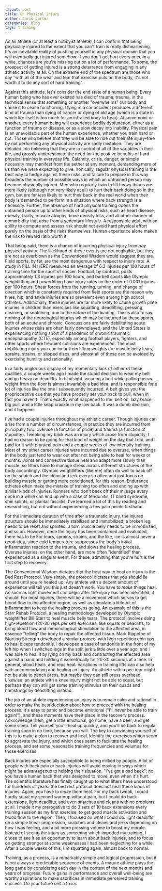 ```yaml
---
layout: post
title: On Physical Injury
author: Chris Carter
categories: blog
tags: training
---
```


As an athlete (or at least a hobbyist athlete), I can confirm that being physically injured to the extent that you can't train is really disheartening. It's an inevitable reality of pushing yourself in any physical domain that you will _eventually_ get injured somehow. If you don't get hurt every once in a while, chances are you're missing out on a lot of performance. To some, the prospect of getting injured is a strong deterrence from engaging in any athletic activity at all. On the extreme end of the spectrum are those who say "with all of the wear and tear that exercise puts on the body, it's not worth it to do any sort of hard training".

Against this attitude, let's consider the end state of a human being. Every human being who has ever existed has died of trauma; trauma, in the technical sense that something or another "overwhelms" our body and cause it to cease functioning. Dying in a car accident produces a different kind of trauma than dying of cancer or dying of old age (which is a state in which life itself is too much for an infrailed body to bear). At some point or another, every human being will experience bodily dysfunction, either as a function of trauma or disease, or as a slow decay into inability. Physical pain is an unavoidable part of the human experience, whether you train hard or not. Those who believe that they will be able to ride out their life injury-free by not performing any physical activity are sadly mistaken. They are deluded into believing that they are in control of all of the variables in their life, and grossly underestimate the need for the positive benefits of hard physical training in everyday life. Calamity, crisis, danger, or simple necessity may manifest from the aether at any moment, demanding more of us than we were expecting to give. Ironically, regular physical training is the best way to hedge against these risks, and failure to prepare in this way broadens the number of possible ways in which an untrained person may become physically injured. Men who regularly train to lift heavy things are more likely (although not very likely at all) to hurt their back doing so in the gym, but are far _less_ likely to hurt their back in the real world when their body is demanded to perform in a situation where back strength is a necessity. Further, the absence of hard physical training opens the untrained person up to other kinds of physical risks, such as heart disease, obesity, frailty, muscle atrophy, bone density loss, and all other manner of comorbidity that arise from a sedentary lifestyle. A responsible adult with an ability to compute and assess risk should not avoid hard physical effort purely on the basis of the risks themselves. Human experience alone makes the risk to reward ratio worth it.

That being said, there is a chance of incurring physical injury from _any_ physical activity. The likelihood of these events are not negligible, but they are not as overblown as the Conventional Wisdom would suggest they are. Field sports, by far, are the most dangerous with respect to injury rate. A study in FILL IN HERE measured an average of 6.2 injuries per 100 hours of training time for the sport of soccer. Football, by contrast, posts approximately 1.3 injuries per 100 hours, and barbell sports like Olympic weightlifting and powerlifting have injury rates on the order of 0.001 injuries per 100 hours. Shear forces from the running, turning, and change of direction which is constantly required from field sports are the reason why knee, hip, and ankle injuries are so prevalent even among high school athletes. Additionally, these injuries are far more likely to cause growth plate injuries in children than exercises like squatting, deadlifting, pressing, cleaning, or snatching, due to the nature of the loading. This is also to say nothing of the neurological injuries which may be incurred by these sports, both of an acute and chronic. Concussions are fairly debilitating acute injuries whose risks are often fairly downplayed, and the United States is experiencing nothing short of a pandemic of chronic traumatic encephalopathy (CTE), especially among football players, fighters, and other sports where frequent collisions are experienced. The most debilitating injury you can incur from lifting weights are muscle belly tears, sprains, strains, or slipped discs, and almost all of these can be avoided by exercising humility and rationality.

In a fairly unglorious display of my momentary lack of either of these qualities, a couple weeks ago I made the stupid decision to wear my belt and go heavy on deadlifts. In hindsight, wearing a belt while pulling heavy weight from the floor is almost invariably a bad idea, and is responsible for a lot of injuries like the one I subsequently incurred. A belt gives you the proprioceptive cue that you have properly set your back to pull, when in fact you haven't. That's exactly what happened to me: belt on, lazy brace, big pull, and a little snap crackle in my low back. It was a dumb decision, and it happens.  

I've had a couple injuries throughout my athletic career. Though injuries can arise from a number of circumstances, in practice they are incurred from principally two: overuse (a function of pride) and trauma (a function of stupidity). Tweaking my back was an injury which arose from stupidity; I had no reason to be going for that kind of weight on the day that I did, and I paid for it with physical pain and a couple weeks of low intensity training. Most of my other career injuries were incurred due to overuse, when things in the body just tend to wear out after not being able to heal for weeks or months. Joints and connective tissue heal and adapt more slowly than muscle, so lifters have to manage stress across different structures of the body accordingly. Olympic weightlifters (like me) often do well to back off on the snatch and the clean and jerk every so often and just focus on building muscle or getting more conditioned, for this reason. Endurance athletes often make the mistake of training too often and ending up with similar kinds of injuries. Runners who don't back off their mileage every once in a while can end up with a case of tendonitis, IT band syndrome, shin splints, or plantar fasciitis. I've learned a lot of this by reading and researching, but not without experiencing a few pain points firsthand.

For the immediate duration of time after a traumatic injury, the injured structure should be immediately stabilized and immobilized; a broken leg needs to be reset and splinted, a torn muscle belly needs to be immobilized, and so on. However, once the injury has been contained and evaluated, there has to be For tears, sprains, strains, and the like, ice is almost never a good idea, since cold temperature suppresses the body's initial inflammation reaction to the trauma, and slows the healing process. Overuse injuries, on the other hand, are more often "identified" than experienced as a singular event. For these, admitting that you're hurt is the first step to recovery.

The Conventional Wisdom dictates that the best way to heal an injury is the Bed Rest Protocol. Very simply, the protocol dictates that you should lie around until you're healed up. Any athlete with a decent amount of experience will tell you this just doesn't work. You have to _make_ things heal. As soon as light movement can begin after the injury has been identified, it should. For most injuries, there will be a movement which serves to get blood flow to the affected region, as well as stimulate a little bit of inflammation to keep the healing process going. An example of this is the Starr Rehab Protocol, a healing methodology developed by Olympic weightlifter Bill Starr to heal muscle belly tears. The protocol involves doing high-repetition (20-30 reps per set) exercises, like squats or deadlifts, to bring blood flow and immunological stimulation to the affected area, in essence "telling" the body to repair the affected tissue. Mark Rippetoe of Starting Strength developed a similar protocol with high repetition chin ups to heal biceps tendonitis. I developed a case of tendonitis in the front of my left hip when I switched legs in the split jerk a little over a year ago, and I was able to heal it by lying on my back and contracting the affected area against a band and holding it isometrically for 20-30 seconds at a time. In general, blood heals, and reps heal. Variations in training lifts can also help with accommodating and healing an injury. An athlete with a pec tear might not be able to bench press, but maybe they can still press overhead. Likewise, an athlete with a knee injury might not be able to squat, but perhaps they can still get some training stimulus on their quads and hamstrings by deadlifting instead.

The job of an athlete experiencing an injury is to remain calm and rational in order to make the best decision about how to proceed with the healing process. It's easy to panic and become emotional ("I'll never be able to train again!"), and these moments have their place in the recovery process. Acknowledge them, get a little emotional, go home, have a beer, and get some sleep. Tell yourself you'll heal up quickly, and you'll be back to regular training soon in no time, because you will. The key to convincing yourself of this is to make a plan to recover and heal. Identify the exercises which seem to aggravate the injury, and which ones seem to facilitate the healing process, and set some reasonable training frequencies and volumes for those exercises.

Back injuries are especially susceptible to being milked by people. A lot of people with back pain or back injuries will avoid moving in ways which might be advantageous to helping their situation. "I've got a bad back"; no, you have a human back that was designed to move, even when it's hurt. The scientific literature has finally caught up to what lifters have understood for hundreds of years: the bed rest protocol does not heal these kinds of injuries. Again, you have to _make_ them heal. For my back tweak, I could hardly squat my second warmup without pain, but I could do back extensions, light deadlifts, and even snatches and cleans with no problems at all. I made it my prerogative to do 3 sets of 10 back extensions every training session as my first exercise, to get good muscle activation and blood flow to the region. Then, I focused on what I could do: light deadlifts on a simple linear progression, snatches and cleans and jerks depending on how I was feeling, and a bit more pressing volume to boost my morale. Instead of seeing the injury as something which impeded my training, I chose to see it as an opportunity to learn about back injuries, and to focus on getting stronger at some weaknesses I had been neglecting for a while. After a couple weeks of this, I'm squatting again, almost back to normal.

Training, as a process, is a remarkably simple and logical progression, but it is not always a predictable sequence of events. A mature athlete plays the long game by considering each day in the context of the next months and years of progress. Future gains in performance and overall well-being are worthy aspirations to make sacrifices in immediate perceived training success. Do your future self a favor.
